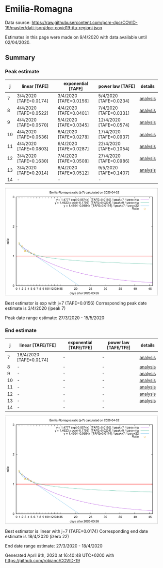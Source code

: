 # Emilia-Romagna


Data source: https://raw.githubusercontent.com/pcm-dpc/COVID-19/master/dati-json/dpc-covid19-ita-regioni.json

Estimates in this page were made on 9/4/2020 with data available until 02/04/2020.


## Summary 

### Peak estimate 
|j|linear [TAFE]|exponential [TAFE]|power law [TAFE]|details|
|---|----|-----------|---------|-------|
|7|3/4/2020 [TAFE=0.0174]|3/4/2020 [TAFE=0.0156]|5/4/2020 [TAFE=0.0234]|[analysis](COVID-19_emilia-romagna_j7_2020-04-02.md)|
|8|4/4/2020 [TAFE=0.0522]|4/4/2020 [TAFE=0.0401]|7/4/2020 [TAFE=0.0331]|[analysis](COVID-19_emilia-romagna_j8_2020-04-02.md)|
|9|4/4/2020 [TAFE=0.0570]|5/4/2020 [TAFE=0.0345]|12/4/2020 [TAFE=0.0574]|[analysis](COVID-19_emilia-romagna_j9_2020-04-02.md)|
|10|4/4/2020 [TAFE=0.0536]|6/4/2020 [TAFE=0.0278]|17/4/2020 [TAFE=0.0937]|[analysis](COVID-19_emilia-romagna_j10_2020-04-02.md)|
|11|4/4/2020 [TAFE=0.0803]|6/4/2020 [TAFE=0.0287]|22/4/2020 [TAFE=0.1054]|[analysis](COVID-19_emilia-romagna_j11_2020-04-02.md)|
|12|3/4/2020 [TAFE=0.1630]|7/4/2020 [TAFE=0.0508]|27/4/2020 [TAFE=0.0986]|[analysis](COVID-19_emilia-romagna_j12_2020-04-02.md)|
|13|3/4/2020 [TAFE=0.2014]|8/4/2020 [TAFE=0.0512]|9/5/2020 [TAFE=0.1407]|[analysis](COVID-19_emilia-romagna_j13_2020-04-02.md)|
|14|-|-|-||

![best peak estimate](COVID-19_emilia-romagna_j7_2020-04-02.png)

Best estimator is exp with j=7 (TAFE=0.0156)
Corresponding peak date estimate is 3/4/2020 (ipeak 7)


Peak date range estimate: 27/3/2020 - 15/5/2020

### End estimate 
|j|linear [TAFE/TFE]|exponential [TAFE/TFE]|power law [TAFE/TFE]|details|
|---|----|-----------|---------|-------|
|7|18/4/2020 [TAFE=0.0174]|-|-|[analysis](COVID-19_emilia-romagna_j7_2020-04-02.md)|
|8|-|-|-|[analysis](COVID-19_emilia-romagna_j8_2020-04-02.md)|
|9|-|-|-|[analysis](COVID-19_emilia-romagna_j9_2020-04-02.md)|
|10|-|-|-|[analysis](COVID-19_emilia-romagna_j10_2020-04-02.md)|
|11|-|-|-|[analysis](COVID-19_emilia-romagna_j11_2020-04-02.md)|
|12|-|-|-|[analysis](COVID-19_emilia-romagna_j12_2020-04-02.md)|
|13|-|-|-|[analysis](COVID-19_emilia-romagna_j13_2020-04-02.md)|
|14|-|-|-||

![best zero estimate](COVID-19_emilia-romagna_j7_2020-04-02.png)

Best estimator is linear with j=7 (TAFE=0.0174)
Corresponding end date estimate is 18/4/2020 (izero 22)


End date range estimate: 27/3/2020 - 18/4/2020

Generated April 9th, 2020 at 16:40:48 UTC+0200 with https://github.com/robianc/COVID-19
